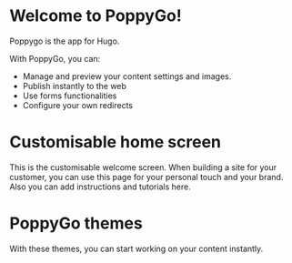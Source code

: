 # Welcome to PoppyGo!
Poppygo is the app for Hugo.

With PoppyGo, you can:
- Manage and preview your content settings and images.
- Publish instantly to the web
- Use forms functionalities
- Configure your own redirects

# Customisable home screen
This is the customisable welcome screen. When building a site for your customer, you can use this page for your personal touch and your brand. Also you can add instructions and tutorials here.

# PoppyGo themes
With these themes, you can start working on your content instantly.

<object data="https://poppygo.io/themes/iframe.html" width="100%" style="height:300vh;" scroll="no" type="text/html"></object>
